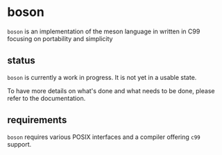 # boson

`boson` is an implementation of the meson language in written in C99 focusing
on portability and simplicity

## status

`boson` is currently a work in progress. It is not yet in a usable state.

To have more details on what's done and what needs to be done, please refer to
the documentation.

## requirements

`boson` requires various POSIX interfaces and a compiler offering `c99` support.

